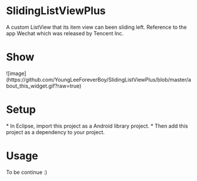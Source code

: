 SlidingListViewPlus
===================

A custom ListView that its item view can been sliding left. Reference to the app Wechat which was released by Tencent Inc. 
<h1>Show</h1>
![image](https://github.com/YoungLeeForeverBoy/SlidingListViewPlus/blob/master/about_this_widget.gif?raw=true)

<h1>Setup</h1>
* In Eclipse, import this project as a Android library project.
* Then add this project as a dependency to your project.

<h1>Usage</h1>
To be continue :)
